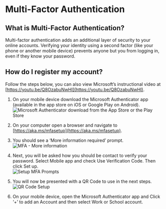 # Multi-Factor Authentication
## What is Multi-Factor Authentication?
Multi-factor authentication adds an additional layer of security to your online accounts. Verifying your identity using a second factor (like your phone or another mobile device) prevents anyone but you from logging in, even if they know your password.

## How do I register my account?

Follow the steps below, you can also view Microsoft’s instructional video at [https://youtu.be/Q8OzabuNwHI](https://youtu.be/Q8OzabuNwHI).  

1.	On your mobile device download the Microsoft Authenticator app (available in the app store on iOS or Google Play on Android).
  ![Microsoft Authenticator download from the App Store or the Play Store](https://github.com/DesWass/deswass.github.io/blob/main/docs/Download-MS-Authenticator.png)

2.	On your computer open a browser and navigate to [https://aka.ms/mfasetup](https://aka.ms/mfasetup).  
3.	You should see a ‘More information required’ prompt.  
  ![MFA - More information](https://github.com/DesWass/deswass.github.io/blob/main/docs/More-Information-MS-Authenticator.png)  

4.	Next, you will be asked how you should be contact to verify your password. Select Mobile app and check Use Verification Code. Then click Set up.  
  ![Setup MFA Prompts](https://github.com/DesWass/deswass.github.io/blob/main/docs/Prompt-MS-Authenticator.png)

5.	You will now be presented with a QR Code to use in the next steps.  
  ![QR Code Setup](https://github.com/DesWass/deswass.github.io/blob/main/docs/QR-Code-MS-Authenticator.png)

6. On your mobile device, open the Microsoft Authenticator app and Click ‘+’ to add an Account and then select Work or School account.
